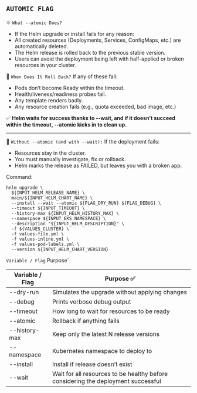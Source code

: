 ## `AUTOMIC FLAG`

⚛️ `What --atomic Does?`
- If the Helm upgrade or install fails for any reason:
- All created resources (Deployments, Services, ConfigMaps, etc.) are automatically deleted.
- The Helm release is rolled back to the previous stable version.
- Users can avoid the deployment being left with half-applied or broken resources in your cluster.

🔁 `When Does It Roll Back?`
If any of these fail:
- Pods don’t become Ready within the timeout.
- Health/liveness/readiness probes fail.
- Any template renders badly.
- Any resource creation fails (e.g., quota exceeded, bad image, etc.)

✅ **Helm waits for success thanks to --wait, and if it doesn’t succeed within the timeout, --atomic kicks in to clean up.**

--- 

🧨 `Without --atomic (and with --wait):`
If the deployment fails:
- Resources stay in the cluster.
- You must manually investigate, fix or rollback.
- Helm marks the release as FAILED, but leaves you with a broken app.

Command:
```
helm upgrade \
  ${INPUT_HELM_RELEASE_NAME} \
  main/${INPUT_HELM_CHART_NAME} \
  --install --wait --atomic ${FLAG_DRY_RUN} ${FLAG_DEBUG} \
  --timeout ${INPUT_TIMEOUT} \
  --history-max ${INPUT_HELM_HISTORY_MAX} \
  --namespace ${INPUT_EKS_NAMESPACE} \
  --description "${INPUT_HELM_DESCRIPTION}" \
  -f ${VALUES_CLUSTER} \
  -f values-file.yml \
  -f values-inline.yml \
  -f values-pod-labels.yml \
  --version ${INPUT_HELM_CHART_VERSION}
```

`Variable / Flag`	Purpose`

| **Variable / Flag**       | **Purpose ✅** | 
|-------------------|-------------------------|
| --dry-run | Simulates the upgrade without applying changes |
| --debug | Prints verbose debug output |
| --timeout | How long to wait for resources to be ready| 
| --atomic | Rollback if anything fails |
| --history-max | Keep only the latest N release versions |
| --namespace | Kubernetes namespace to deploy to |
| --install | Install if release doesn’t exist |
| --wait| Wait for all resources to be healthy before considering the deployment successful |

